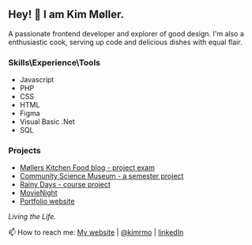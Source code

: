 ## Hey! 👋 I am Kim Møller.

A passionate frontend developer and explorer of good design. I'm also a enthusiastic cook, serving up code and delicious dishes with equal flair. 

### Skills\Experience\Tools
- Javascript
- PHP
- CSS
- HTML
- Figma
- Visual Basic .Net
- SQL

### Projects
- [Møllers Kitchen Food blog - project exam](https://github.com/Noroff-FEU-Assignments/project-exam-1-kimrm)
- [Community Science Museum - a semester project](https://github.com/kimrm/cosmu)
- [Rainy Days - course project](https://github.com/kimrm/rainy-days-ca)
- [MovieNight](https://github.com/kimrm/movienight)
- [Portfolio website](https://github.com/kimrm/portfolio)


_Living the Life._


📫 How to reach me: [My website](https://portfolio.kimrune.dev) | [@kimrmo](https://twitter.com/kimrmo) | [linkedIn](https://www.linkedin.com/in/kim-rune-m%C3%B8ller-32523394)


<!--
**kimrm/kimrm** is a ✨ _special_ ✨ repository because its `README.md` (this file) appears on your GitHub profile.

Here are some ideas to get you started:

- 🔭 I’m currently working on ...
- 🌱 I’m currently learning ...
- 👯 I’m looking to collaborate on ...
- 🤔 I’m looking for help with ...
- 💬 Ask me about ...
- 📫 How to reach me: ...
- 😄 Pronouns: ...
- ⚡ Fun fact: ...
-->
